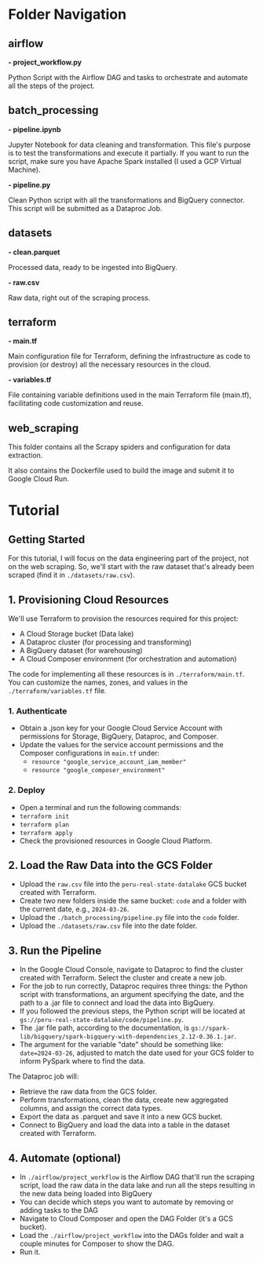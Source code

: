 <!DOCTYPE html>
<html lang="en">
<head>
  <meta charset="UTF-8">
  <meta name="viewport" content="width=device-width, initial-scale=1.0">
</head>
<body>
<!DOCTYPE html>
<html lang="en">
<head>
  <meta charset="UTF-8">
  <meta name="viewport" content="width=device-width, initial-scale=1.0">
  
</head>
<body>
  <h1>Folder Navigation</h1>

  <h2>airflow</h2>
  <strong>- project_workflow.py</strong>
  <p>Python Script with the Airflow DAG and tasks to orchestrate and automate all the steps of the project.</p>

  <h2>batch_processing</h2>
  <strong>- pipeline.ipynb</strong>
  <p>Jupyter Notebook for data cleaning and transformation. This file's purpose is to test the transformations and execute it partially. If you want to run the script, make sure you have Apache Spark installed (I used a GCP Virtual Machine).</p>
  <strong>- pipeline.py</strong>
  <p>Clean Python script with all the transformations and BigQuery connector. This script will be submitted as a Dataproc Job.</p>

  <h2>datasets</h2>
  <strong>- clean.parquet</strong>
  <p>Processed data, ready to be ingested into BigQuery.</p>
  <strong>- raw.csv</strong>
  <p>Raw data, right out of the scraping process.</p>

  <h2>terraform</h2>
  <strong>- main.tf</strong>
  <p>Main configuration file for Terraform, defining the infrastructure as code to provision (or destroy) all the necessary resources in the cloud.</p>
  <strong>- variables.tf</strong>
  <p>File containing variable definitions used in the main Terraform file (main.tf), facilitating code customization and reuse.</p>


  <h2>web_scraping</h2>
  <p>This folder contains all the Scrapy spiders and configuration for data extraction.</p>
  <p>It also contains the Dockerfile used to build the image and submit it to Google Cloud Run.</p>

<!DOCTYPE html>
<html lang="en">
<head>
  <meta charset="UTF-8">
  <meta name="viewport" content="width=device-width, initial-scale=1.0">
  <title>Tutorial</title>
</head>
<body>
  <h1>Tutorial</h1>

  <h2>Getting Started</h2>
  <p>For this tutorial, I will focus on the data engineering part of the project, not on the web scraping. So, we'll start with the raw dataset that's already been scraped (find it in <code>./datasets/raw.csv</code>).</p>


  <h2>1. Provisioning Cloud Resources</h2>
  <p>We'll use Terraform to provision the resources required for this project:</p>
  <ul>
    <li>A Cloud Storage bucket (Data lake)</li>
    <li>A Dataproc cluster (for processing and transforming)</li>
    <li>A BigQuery dataset (for warehousing)</li>
    <li>A Cloud Composer environment (for orchestration and automation)</li>
  </ul>
  <p>The code for implementing all these resources is in <code>./terraform/main.tf</code>. You can customize the names, zones, and values in the <code>./terraform/variables.tf</code> file.</p>


  <h3>1. Authenticate</h3>
  <ul>
    <li>Obtain a .json key for your Google Cloud Service Account with permissions for Storage, BigQuery, Dataproc, and Composer.</li>
    <li>Update the values for the service account permissions and the Composer configurations in <code>main.tf</code> under:
      <ul>
        <li><code>resource "google_service_account_iam_member"</code></li>
        <li><code>resource "google_composer_environment"</code></li>
      </ul>
    </li>
  </ul>

  <h3>2. Deploy</h3>
  <ul>
    <li>Open a terminal and run the following commands:</li>
    <li><code>terraform init</code></li>
    <li><code>terraform plan</code></li>
    <li><code>terraform apply</code></li>
    <li>Check the provisioned resources in Google Cloud Platform.</li>
  </ul>

  <h2>2. Load the Raw Data into the GCS Folder</h2>
  <ul>
    <li>Upload the <code>raw.csv</code> file into the <code>peru-real-state-datalake</code> GCS bucket created with Terraform.</li>
    <li>Create two new folders inside the same bucket: <code>code</code> and a folder with the current date, e.g., <code>2024-03-26</code>.</li>
    <li>Upload the <code>./batch_processing/pipeline.py</code> file into the <code>code</code> folder.</li>
    <li>Upload the <code>./datasets/raw.csv</code> file into the date folder.</li>
  </ul>

  <h2>3. Run the Pipeline</h2>
  <ul>
    <li>In the Google Cloud Console, navigate to Dataproc to find the cluster created with Terraform. Select the cluster and create a new job.</li>
    <li>For the job to run correctly, Dataproc requires three things: the Python script with transformations, an argument specifying the date, and the path to a .jar file to connect and load the data into BigQuery.</li>
    <li>If you followed the previous steps, the Python script will be located at <code>gs://peru-real-state-datalake/code/pipeline.py</code>.</li>
    <li>The .jar file path, according to the documentation, is <code>gs://spark-lib/bigquery/spark-bigquery-with-dependencies_2.12-0.36.1.jar</code>.</li>
    <li>The argument for the variable "date" should be something like: <code>date=2024-03-26</code>, adjusted to match the date used for your GCS folder to inform PySpark where to find the data.</li>
  </ul>

  <p>The Dataproc job will:</p>
  <ul>
    <li>Retrieve the raw data from the GCS folder.</li>
    <li>Perform transformations, clean the data, create new aggregated columns, and assign the correct data types.</li>
    <li>Export the data as .parquet and save it into a new GCS bucket.</li>
    <li>Connect to BigQuery and load the data into a table in the dataset created with Terraform.</li>
  </ul>

  <h2>4. Automate (optional)</h2>
  <ul>
    <li>In  <code>./airflow/project_workflow</code> is the Airflow DAG that'll run the scraping script, load the raw data in the data lake and run all the steps resulting in the new data being loaded into BigQuery</li>
    <li>You can decide which steps you want to automate by removing or adding tasks to the DAG</li>
    <li>Navigate to Cloud Composer and open the DAG Folder (it's a GCS bucket)</code>.</li>
    <li>Load the <code>./airflow/project_workflow</code> into the DAGs folder and wait a couple minutes for Composer to show the DAG.</li>
    <li>Run it.</li>
  </ul>
</body>
</html>
